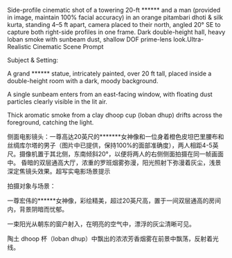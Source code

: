 Side-profile cinematic shot of a towering 20-ft ****** and a man (provided in image, maintain 100% facial accuracy) in an orange pitambari dhoti & silk kurta, standing 4–5 ft apart, camera placed to their north, angled 20° SE to capture both right-side profiles in one frame.
Dark double-height hall, heavy loban smoke with sunbeam dust, shallow DOF prime-lens look.Ultra-Realistic Cinematic Scene Prompt

Subject & Setting:

A grand ****** statue, intricately painted, over 20 ft tall, placed inside a double-height room with a dark, moody background.

A single sunbeam enters from an east-facing window, with floating dust particles clearly visible in the lit air.

Thick aromatic smoke from a clay dhoop cup (loban dhup) drifts across the foreground, catching the light.


侧面电影镜头：一尊高达20英尺的*******女神像和一位身着橙色皮坦巴里腰布和丝绸库尔塔的男子（图片中已提供，保持100%的面部准确度），两人相距4-5英尺。摄像机置于其北侧，东南倾斜20°，以便将两人的右侧侧面拍摄在同一帧画面中。
昏暗的双层通高大厅，浓重的罗班烟雾弥漫，阳光照射下弥漫着灰尘，浅景深定焦镜头效果。超写实电影场景提示

拍摄对象与场景：

一尊宏伟的******女神像，彩绘精美，超过20英尺高，置于一间双层通高的房间内，背景阴暗而忧郁。

一束阳光从朝东的窗户射入，在明亮的空气中，漂浮的灰尘清晰可见。

陶土 dhoop 杯（loban dhup）中飘出的浓浓芳香烟雾在前景中飘荡，反射着光线。
